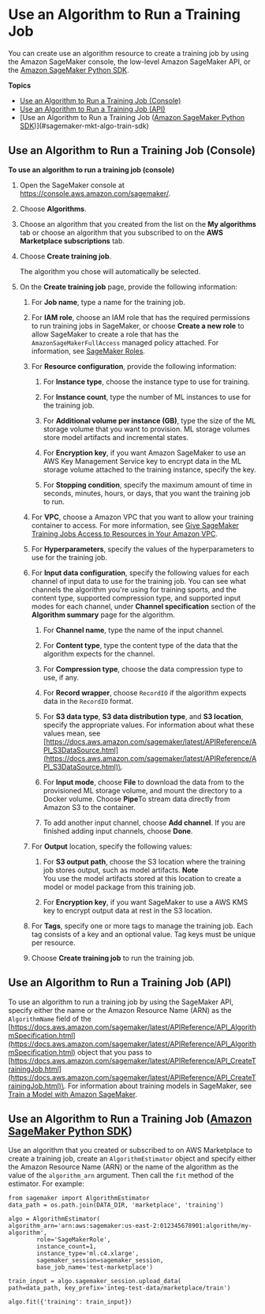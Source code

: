 # Use an Algorithm to Run a Training Job<a name="sagemaker-mkt-algo-train"></a>

You can create use an algorithm resource to create a training job by using the Amazon SageMaker console, the low\-level Amazon SageMaker API, or the [Amazon SageMaker Python SDK](https://sagemaker.readthedocs.io)\.

**Topics**
+ [Use an Algorithm to Run a Training Job \(Console\)](#sagemaker-mkt-algo-train-console)
+ [Use an Algorithm to Run a Training Job \(API\)](#sagemaker-mkt-algo-train-api)
+ [Use an Algorithm to Run a Training Job \([Amazon SageMaker Python SDK](https://sagemaker.readthedocs.io)\)](#sagemaker-mkt-algo-train-sdk)

## Use an Algorithm to Run a Training Job \(Console\)<a name="sagemaker-mkt-algo-train-console"></a>

**To use an algorithm to run a training job \(console\)**

1. Open the SageMaker console at [https://console\.aws\.amazon\.com/sagemaker/](https://console.aws.amazon.com/sagemaker/)\.

1. Choose **Algorithms**\.

1. Choose an algorithm that you created from the list on the **My algorithms** tab or choose an algorithm that you subscribed to on the **AWS Marketplace subscriptions** tab\.

1. Choose **Create training job**\.

   The algorithm you chose will automatically be selected\.

1. On the **Create training job** page, provide the following information:

   1. For **Job name**, type a name for the training job\.

   1. For **IAM role**, choose an IAM role that has the required permissions to run training jobs in SageMaker, or choose **Create a new role** to allow SageMaker to create a role that has the `AmazonSageMakerFullAccess` managed policy attached\. For information, see [SageMaker Roles](sagemaker-roles.md)\.

   1. For **Resource configuration**, provide the following information:

      1. For **Instance type**, choose the instance type to use for training\.

      1. For **Instance count**, type the number of ML instances to use for the training job\.

      1. For **Additional volume per instance \(GB\)**, type the size of the ML storage volume that you want to provision\. ML storage volumes store model artifacts and incremental states\.

      1. For **Encryption key**, if you want Amazon SageMaker to use an AWS Key Management Service key to encrypt data in the ML storage volume attached to the training instance, specify the key\.

      1. For **Stopping condition**, specify the maximum amount of time in seconds, minutes, hours, or days, that you want the training job to run\.

   1. For **VPC**, choose a Amazon VPC that you want to allow your training container to access\. For more information, see [Give SageMaker Training Jobs Access to Resources in Your Amazon VPC](train-vpc.md)\.

   1. For **Hyperparameters**, specify the values of the hyperparameters to use for the training job\.

   1. For **Input data configuration**, specify the following values for each channel of input data to use for the training job\. You can see what channels the algorithm you're using for training sports, and the content type, supported compression type, and supported input modes for each channel, under **Channel specification** section of the **Algorithm summary** page for the algorithm\.

      1. For **Channel name**, type the name of the input channel\.

      1. For **Content type**, type the content type of the data that the algorithm expects for the channel\.

      1. For **Compression type**, choose the data compression type to use, if any\.

      1. For **Record wrapper**, choose `RecordIO` if the algorithm expects data in the `RecordIO` format\.

      1. For **S3 data type**, **S3 data distribution type**, and **S3 location**, specify the appropriate values\. For information about what these values mean, see [https://docs.aws.amazon.com/sagemaker/latest/APIReference/API_S3DataSource.html](https://docs.aws.amazon.com/sagemaker/latest/APIReference/API_S3DataSource.html)\.

      1. For **Input mode**, choose **File** to download the data from to the provisioned ML storage volume, and mount the directory to a Docker volume\. Choose **Pipe**To stream data directly from Amazon S3 to the container\.

      1. To add another input channel, choose **Add channel**\. If you are finished adding input channels, choose **Done**\.

   1. For **Output** location, specify the following values:

      1. For **S3 output path**, choose the S3 location where the training job stores output, such as model artifacts\.
**Note**  
You use the model artifacts stored at this location to create a model or model package from this training job\.

      1. For **Encryption key**, if you want SageMaker to use a AWS KMS key to encrypt output data at rest in the S3 location\.

   1. For **Tags**, specify one or more tags to manage the training job\. Each tag consists of a key and an optional value\. Tag keys must be unique per resource\.

   1. Choose **Create training job** to run the training job\.

## Use an Algorithm to Run a Training Job \(API\)<a name="sagemaker-mkt-algo-train-api"></a>

To use an algorithm to run a training job by using the SageMaker API, specify either the name or the Amazon Resource Name \(ARN\) as the `AlgorithmName` field of the [https://docs.aws.amazon.com/sagemaker/latest/APIReference/API_AlgorithmSpecification.html](https://docs.aws.amazon.com/sagemaker/latest/APIReference/API_AlgorithmSpecification.html) object that you pass to [https://docs.aws.amazon.com/sagemaker/latest/APIReference/API_CreateTrainingJob.html](https://docs.aws.amazon.com/sagemaker/latest/APIReference/API_CreateTrainingJob.html)\. For information about training models in SageMaker, see [Train a Model with Amazon SageMaker](how-it-works-training.md)\.

## Use an Algorithm to Run a Training Job \([Amazon SageMaker Python SDK](https://sagemaker.readthedocs.io)\)<a name="sagemaker-mkt-algo-train-sdk"></a>

Use an algorithm that you created or subscribed to on AWS Marketplace to create a training job, create an `AlgorithmEstimator` object and specify either the Amazon Resource Name \(ARN\) or the name of the algorithm as the value of the `algorithm_arn` argument\. Then call the `fit` method of the estimator\. For example:

```
from sagemaker import AlgorithmEstimator
data_path = os.path.join(DATA_DIR, 'marketplace', 'training')

algo = AlgorithmEstimator(
algorithm_arn='arn:aws:sagemaker:us-east-2:012345678901:algorithm/my-algorithm',
        role='SageMakerRole',
        instance_count=1,
        instance_type='ml.c4.xlarge',
        sagemaker_session=sagemaker_session,
        base_job_name='test-marketplace')

train_input = algo.sagemaker_session.upload_data(
path=data_path, key_prefix='integ-test-data/marketplace/train')

algo.fit({'training': train_input})
```